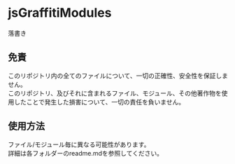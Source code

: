 # jsGraffitiModules
落書き
## 免責
このリポジトリ内の全てのファイルについて、一切の正確性、安全性を保証しません。  
このリポジトリ、及びそれに含まれるファイル、モジュール、その他著作物を使用したことで発生した損害について、一切の責任を負いません。
## 使用方法
ファイル/モジュール毎に異なる可能性があります。  
詳細は各フォルダーのreadme.mdを参照してください。
